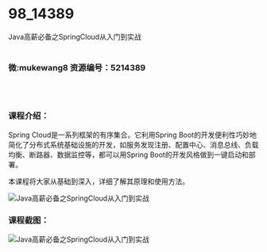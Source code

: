 # 98_14389
Java高薪必备之SpringCloud从入门到实战
<br/></br>
<h3>微:mukewang8 资源编号：5214389</h3>
<br/></br>
<h3>课程介绍：</h3>
<p>Spring Cloud是一系列框架的有序集合。它利用Spring Boot的开发便利性巧妙地简化了分布式系统基础设施的开发，如服务发现注册、配置中心、消息总线、负载均衡、断路器、数据监控等，都可以用Spring Boot的开发风格做到一键启动和部署。</p>
<p>本课程将大家从基础到深入，详细了解其原理和使用方法。</p>
<p><img src="https://www.ko996.com/wp-content/uploads/img/2020/07/12345-1-300x169.jpg" alt="Java高薪必备之SpringCloud从入门到实战"></p>
<div class="info-desc">
<h3>课程截图：</h3>
<p><img src="https://www.ko996.com/wp-content/uploads/img/2020/07/2-49.png" alt="Java高薪必备之SpringCloud从入门到实战"></p>


			
</div>
